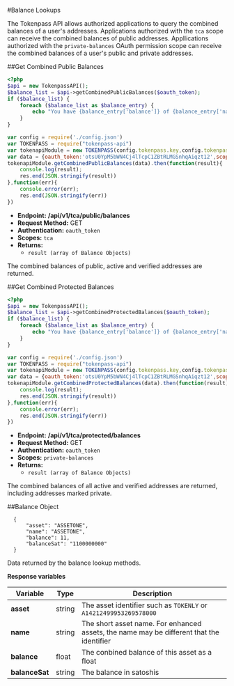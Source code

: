 #Balance Lookups

The Tokenpass API allows authorized applications to query the combined balances of a user's addresses.  Applications authorized with the `tca` scope can receive the combined balances of public addresses.  Appllications authorized  with the `private-balances` OAuth permission scope can receive the combined balances of a user's public and private addresses.


##Get Combined Public Balances

```php
<?php
$api = new TokenpassAPI();
$balance_list = $api->getCombinedPublicBalances($oauth_token);
if ($balance_list) {
    foreach ($balance_list as $balance_entry) {
        echo "You have {balance_entry['balance']} of {balance_entry['name']}".PHP_EOL;
    }
}

```

```javascript
var config = require('./config.json')
var TOKENPASS = require("tokenpass-api")
var tokenapiModule = new TOKENPASS(config.tokenpass.key,config.tokenpass.secret,config.tokenpass.api_url);
var data = {oauth_token:'otsU0YpM5bWN4Cj4lTcpC1ZBtRLMGSnhqAiqzt12',scope:'tca'}
tokenapiModule.getCombinedPublicBalances(data).then(function(result){
	console.log(result);
	res.end(JSON.stringify(result))
},function(err){
	console.error(err);
	res.end(JSON.stringify(err))
})
```

* **Endpoint:** **/api/v1/tca/public/balances**
* **Request Method:** GET
* **Authentication:** `oauth_token`
* **Scopes:** `tca`
* **Returns:** 
   * `result (array of Balance Objects)`
   
The combined balances of public, active and verified addresses are returned.

##Get Combined Protected Balances

```php
<?php
$api = new TokenpassAPI();
$balance_list = $api->getCombinedProtectedBalances($oauth_token);
if ($balance_list) {
    foreach ($balance_list as $balance_entry) {
        echo "You have {balance_entry['balance']} of {balance_entry['name']}".PHP_EOL;
    }
}

```

```javascript
var config = require('./config.json')
var TOKENPASS = require("tokenpass-api")
var tokenapiModule = new TOKENPASS(config.tokenpass.key,config.tokenpass.secret,config.tokenpass.api_url);
var data = {oauth_token:'otsU0YpM5bWN4Cj4lTcpC1ZBtRLMGSnhqAiqzt12',scope:'tca,manage-address,private-address'}
tokenapiModule.getCombinedProtectedBalances(data).then(function(result){
	console.log(result);
	res.end(JSON.stringify(result))
},function(err){
	console.error(err);
	res.end(JSON.stringify(err))
})
```

* **Endpoint:** **/api/v1/tca/protected/balances**
* **Request Method:** GET
* **Authentication:** `oauth_token`
* **Scopes:** `private-balances`
* **Returns:** 
   * `result (array of Balance Objects)`
   
The combined balances of all active and verified addresses are returned, including addresses marked private.


##Balance Object

```
  {
      "asset": "ASSETONE",
      "name": "ASSETONE",
      "balance": 11,
      "balanceSat": "1100000000"
  }

```

Data returned by the balance lookup methods.

**Response variables**

Variable          | Type         | Description
----------------- | ------------ | ------------
**asset**         |  string      | The asset identifier such as `TOKENLY` or `A14212499953269578000`
**name**          |  string      | The short asset name.  For enhanced assets, the name may be different that the identifier
**balance**       |  float       | The conbined balance of this asset as a float
**balanceSat**    |  string      | The balance in satoshis
